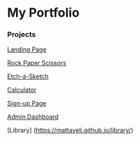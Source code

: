 # My Portfolio



### Projects

[Landing Page](https://mattaveli.github.io/landing-page-project/)

[Rock Paper Scissors](https://mattaveli.github.io/rock-paper-scissors/)

[Etch-a-Sketch](https://mattaveli.github.io/etch-a-sketch/)

[Calculator](https://mattaveli.github.io/calculator/)

[Sign-up Page](https://mattaveli.github.io/login-form/)

[Admin Dashboard](https://mattaveli.github.io/admin-dashboard/)

[Library] (https://mattaveli.github.io/library/)

<!-- You can use the [editor on GitHub](https://github.com/Mattaveli/mattaveli.github.io/edit/main/index.md) to maintain and preview the content for your website in Markdown files.


### Markdown

Markdown is a lightweight and easy-to-use syntax for styling your writing. It includes conventions for

```markdown
Syntax highlighted code block

# Header 1
## Header 2
### Header 3

- Bulleted
- List

1. Numbered
2. List

**Bold** and _Italic_ and `Code` text

[Link](url) and ![Image](src)
```

For more details see [Basic writing and formatting syntax](https://docs.github.com/en/github/writing-on-github/getting-started-with-writing-and-formatting-on-github/basic-writing-and-formatting-syntax).

-->
